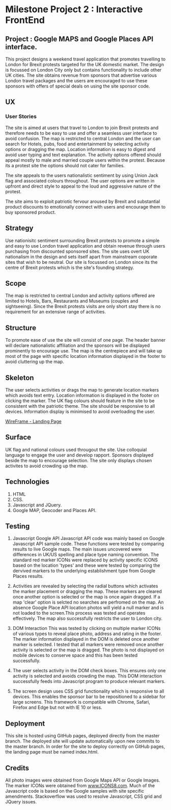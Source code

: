 # Milestone Project 2 : Interactive FrontEnd

## Project : Google MAPS and Google Places API interface.
This project designs a weekend travel application that promotes travelling to London for Brexit protests targeted for the UK domestic market.
The design is focussed on London City only but contains functionality to include other UK cities. The site obtains revenue from sponsors that
advertise various London travel packages and the users are encouraged to use these sponsors with offers of special deals on using the site sponsor code.

## UX

### User Stories
The site is aimed at users that travel to London to join Brexit protests and therefore needs to be easy to use and offer a seamless user interface to 
avoid confusion. The map is restricted to central London and the user can search for Hotels, pubs, food and entertainment by selecting activity options 
or dragging the map. Location information is easy to digest and avoid user typing and text explanation. The activity options offered should appeal mostly to
male and married couple users within the protest. Because its a protest site the options should not cater for families.  

The site appeals to the users nationalistic sentiment by using Union Jack flag and associated colours throughout. The user options are written in 
upfront and direct style to appeal to the loud and aggressive nature of the protest.

The site aims to exploit patriotic fervour aroused by Brexit and substantial product discounts to emotionally connect with users and encourage 
them to buy sponsored product.


## Strategy
Use nationisitc sentiment surrounding Brexit protests to promote a simple and easy to use London travel application and obtain revenue through 
users purchasing from discounted sponsored sites. The site uses overt UK nationalism in the design and sets itself apart from mainstream coporate
sites that wish to be neutral. Our site is focussed on London since its the centre of Brexit protests which is the site's founding strategy.

## Scope
The map is restricted to central London and activity options offered are limited to Hotels, Bars, Restaurants and Museums (couples and sightseeing). 
Since the Brexit protests visits are only short stay there is no requirement for an extensive range of activities.

## Structure
To promote ease of use the site will consist of one page. The header banner will declare nationalistic affiliation and the sponsors will be displayed 
prominently to encourage use. The map is the centrepiece and will take up most of the page with specific location information displayed in the 
footer to avoid cluttering up the map.

## Skeleton
The user selects activities or drags the map to generate location markers which avoids text entry. Location information is displayed in the footer on clicking 
the marker. The UK flag colours should feature in the site to be consistent with the patriotic theme. The site should be responsive to all devices.
Information display is minimised to avoid overloading the user.

[WireFrame - Landing Page](wireframes/Loading_page.jpg)

## Surface
UK flag and national colours used througout the site. Use colloquial language to engage the user and develop rapport. Sponsors displayed beside
the map to encourage selection. The site only displays chosen activites to avoid crowding up the map.


## Technologies
1. HTML
2. CSS.
3. Javascript and JQuery.
4. Google MAP, Geocoder and Places API.


## Testing

1. Javascript Google API
Javascript API code was mainly based on Google Javascript API sample code. These functions were tested by comparing results to live Google maps. 
The main issues uncovered were differences in UK/US spelling and place type naming convention. The standard red marker ICONs were replaced by activity specific 
ICONS based on the location 'types' and these were tested by comparing the dervived markers to the underlying establishment type from Google Places results.

1. Activities are revealed by selecting the radial buttons which activates the marker placement or dragging the map. These markers are cleared once 
another option is selected or the map is once again dragged. If a map 'clear' option is selcted no searches are perfromed on the map. 
An absence Google Place API location photos will yield a null marker and is not loaded to the screen.This process was tested and operates effectively. 
The map also successfully restricts the user to London city.

2. DOM Interaction
This was tested by clicking on multiple marker ICONs of various types to reveal place photo, address and rating in the footer. The marker information
displayed in the DOM is deleted once another marker is selected. I tested that all markers were removed once another activity is selected or the map is dragged.
The photo is not displayed on mobile devices to conserve space and this has been tested successfully.

3. The user selects activity in the DOM check boxes. This ensures only one activity is selected and avoids crowding the map. This DOM interaction successfully 
feeds into Javascript program to produce relevant markers.

4. The screen design uses CSS grid functionality which is responsive to all devices. This enables the sponsor bar to be repositioned to a sidebar 
for large screens. This framework is compatible with Chrome, Safari, Firefox and Edge but not with IE 10 or less.


## Deployment
This site is hosted using GitHub pages, deployed directly from the master branch. The deployed site will update automatically upon new commits 
to the master branch. In order for the site to deploy correctly on GitHub pages, the landing page must be named index.html.


## Credits
All photo images were obtained from Google Maps API or Google Images. The marker ICONs were obtained from www.ICONS8.com. Much of the Javascript code 
is based on the Google samples with site specific amendments. Stackoverflow was used to resolve Javascript, CSS grid and JQuery issues.

























